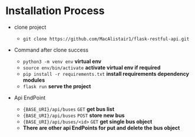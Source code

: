 # Installation Process

- clone project

  - `git clone https://github.com/MacAlistair1/flask-restful-api.git`

- Command after clone success

  - `python3 -m venv env` **virtual env**
  - `source env/bin/activate` **activate virtual env if required**
  - `pip install -r requirements.txt` **install requirements dependency modules**
  - `flask run` **serve the project**

- Api EndPoint
  - `{BASE_URI}/api/buses` `GET` **get bus list**
  - `{BASE_URI}/api/buses` `POST` **store new bus**
  - `{BASE_URI}/api/buses/<id>` `GET` **get single bus object**
  - **There are other api EndPoints for put and delete the bus object**
